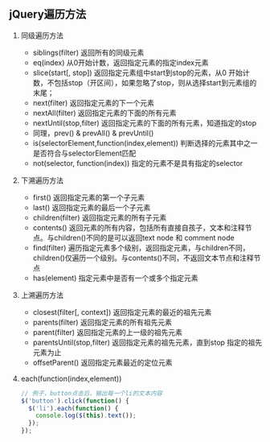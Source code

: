 

## jQuery遍历方法

1. 同级遍历方法
    * siblings(filter) 返回所有的同级元素
    * eq(index) 从0开始计数，返回指定元素的指定index元素
    * slice(start[, stop]) 返回指定元素组中start到stop的元素，从0 开始计数，不包括stop（开区间），如果忽略了stop，则从选择start到元素组的末尾；
    * next(filter) 返回指定元素的下一个元素
    * nextAll(filter) 返回指定元素的下面的所有元素
    * nextUntil(stop,filter) 返回指定元素的下面的所有元素，知道指定的stop
    * 同理，prev() & prevAll() & prevUntil()
    * is(selectorElement,function(index,element)) 判断选择的元素其中之一是否符合与selectorElement匹配
    * not(selector, function(index)) 指定的元素不是具有指定的selector

2. 下溯遍历方法
    * first() 返回指定元素的第一个子元素
    * last() 返回指定元素的最后一个子元素
    * children(filter) 返回指定元素的所有子元素
    * contents() 返回元素的所有内容，包括所有直接自孩子，文本和注释节点。与children()不同的是可以返回text node 和 comment node
    * find(filter) 遍历指定元素多个级别，返回指定元素，与children不同，children()仅遍历一个级别。与contents()不同，不返回文本节点和注释节点
    * has(element) 指定元素中是否有一个或多个指定元素


3. 上溯遍历方法
    * closest(filter[, context]) 返回指定元素的最近的祖先元素
    * parents(filter)  返回指定元素的所有祖先元素
    * parent(filter) 返回指定元素的上一级的祖先元素
    * parentsUntil(stop,filter) 返回指定元素的祖先元素，直到stop 指定的祖先元素为止
    * offsetParent() 返回指定元素最近的定位元素

5. each(function(index,element))
    ```js
    // 例子，button点击后，输出每一个li的文本内容
    $('button').click(function() {
      $('li').each(function() {
        console.log($(this).text());
      });
    });
    ```



